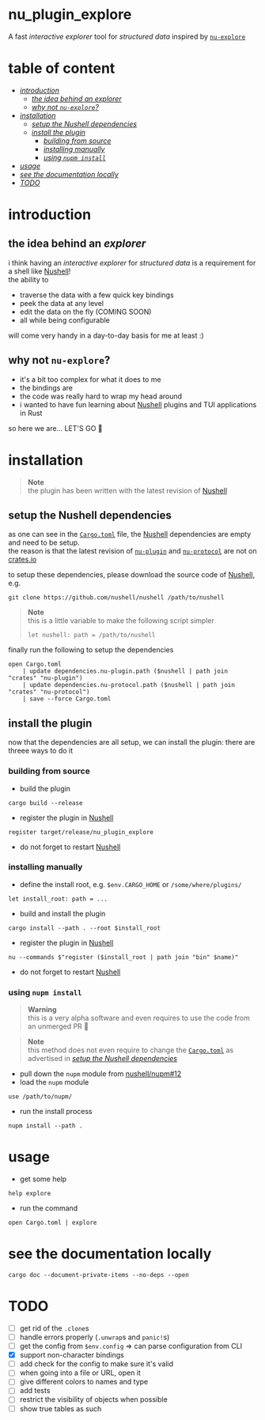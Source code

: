 # nu_plugin_explore
A fast *interactive explorer* tool for *structured data* inspired by [`nu-explore`]

# table of content
- [*introduction*](#introduction)
  - [*the idea behind an explorer*](#the-idea-behind-an-explorer)
  - [*why not `nu-explore`?*](#why-not-nu-explore)
- [*installation*](#installation)
  - [*setup the Nushell dependencies*](#setup-the-Nushell-dependencies)
  - [*install the plugin*](#install-the-plugin)
    - [*building from source*](#building-from-source)
    - [*installing manually*](#installing-manually)
    - [*using `nupm install`*](#using-nupm-install)
- [*usage*](#usage)
- [*see the documentation locally*](#see-the-documentation-locally)
- [*TODO*](#todo)

# introduction
## the idea behind an *explorer*
i think having an *interactive explorer* for *structured data* is a requirement for a shell like
[Nushell]!  
the ability to
- traverse the data with a few quick key bindings
- peek the data at any level
- edit the data on the fly (COMING SOON)
- all while being configurable

will come very handy in a day-to-day basis for me at least :)

## why not `nu-explore`?
- it's a bit too complex for what it does to me
- the bindings are 
- the code was really hard to wrap my head around
- i wanted to have fun learning about [Nushell] plugins and TUI applications in Rust

so here we are... LET'S GO :muscle:

# installation
> **Note**  
> the plugin has been written with the latest revision of [Nushell]

## setup the Nushell dependencies
as one can see in the [`Cargo.toml`](Cargo.toml) file, the [Nushell] dependencies are empty
and need to be setup.  
the reason is that the latest revision of [`nu-plugin`] and [`nu-protocol`] are not on [crates.io]

to setup these dependencies, please download the source code of [Nushell], e.g.
```nushell
git clone https://github.com/nushell/nushell /path/to/nushell
```

> **Note**  
> this is a little variable to make the following script simpler
> ```nushell
> let nushell: path = /path/to/nushell
> ```

finally run the following to setup the dependencies
```nushell
open Cargo.toml
    | update dependencies.nu-plugin.path ($nushell | path join "crates" "nu-plugin")
    | update dependencies.nu-protocol.path ($nushell | path join "crates" "nu-protocol")
    | save --force Cargo.toml
```

## install the plugin
now that the dependencies are all setup, we can install the plugin: there are threee ways to do it

### building from source
- build the plugin
```nushell
cargo build --release
```
- register the plugin in [Nushell]
```nushell
register target/release/nu_plugin_explore
```
- do not forget to restart [Nushell]

### installing manually
- define the install root, e.g. `$env.CARGO_HOME` or `/some/where/plugins/`
```nushell
let install_root: path = ...
```
- build and install the plugin
```nushell
cargo install --path . --root $install_root
```
- register the plugin in [Nushell]
```nushell
nu --commands $"register ($install_root | path join "bin" $name)"
```
- do not forget to restart [Nushell]

### using `nupm install`
> **Warning**  
> this is a very alpha software and even requires to use the code from an unmerged PR :eyes:

> **Note**  
> this method does not even require to change the [`Cargo.toml`](Cargo.toml) as advertised in
> [*setup the Nushell dependencies*](#setup-the-nushell-dependencies)

- pull down the `nupm` module from [nushell/nupm#12](https://github.com/nushell/nupm/pull/12)
- load the `nupm` module
```nushell
use /path/to/nupm/
```
- run the install process
```nushell
nupm install --path .
```

# usage
- get some help
```nushell
help explore
```
- run the command
```nushell
open Cargo.toml | explore
```

# see the documentation locally
```nushell
cargo doc --document-private-items --no-deps --open
```

# TODO
- [ ] get rid of the `.clone`s
- [ ] handle errors properly (`.unwrap`s and `panic!`s)
- [ ] get the config from `$env.config` => can parse configuration from CLI
- [x] support non-character bindings
- [ ] add check for the config to make sure it's valid
- [ ] when going into a file or URL, open it
- [ ] give different colors to names and type
- [ ] add tests
- [ ] restrict the visibility of objects when possible
- [ ] show true tables as such

[Nushell]: https://nushell.sh
[`nu-explore`]: https://crates.io/crates/nu-explore

[`nu-plugin`]: https://crates.io/crates/nu-plugin
[`nu-protocol`]: https://crates.io/crates/nu-protocol
[crates.io]: https://crates.io
